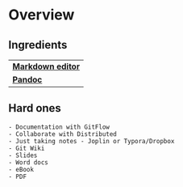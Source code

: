 # Overview

## Ingredients

<table>
  <tr>
    <td><b><a href="../../tools/tools-editors/">Markdown editor</a></b></td>
  </tr>
  <tr>
    <td><b><a href="../../tools/tools-pandoc/">Pandoc</a></b></td>
  </tr>
</table>

## Hard ones



	- Documentation with GitFlow
	- Collaborate with Distributed
	- Just taking notes - Joplin or Typora/Dropbox
	- Git Wiki
	- Slides
	- Word docs
	- eBook
	- PDF